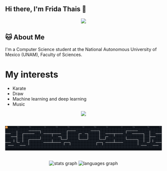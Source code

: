 ## Hi there, I'm Frida Thais 👋

<p align="center">
      <img src="https://media2.giphy.com/media/v1.Y2lkPTc5MGI3NjExYWpmanB3MDVmMnVrcHZ0OWpmbzBsYmpkOTF4OGdpczQzYWdpanhsbiZlcD12MV9pbnRlcm5hbF9naWZfYnlfaWQmY3Q9Zw/4ilFRqgbzbx4c/giphy.gif" />
</p>

## 🐱 About Me
I'm a Computer Science student at the National Autonomous University of Mexico (UNAM), Faculty of Sciences.

# My interests

- Karate
- Draw
- Machine learning and deep learning
- Music

<p align="center">
<img src="https://github-readme-streak-stats.herokuapp.com?user=Thacha26&hide_longest_streak=true)](https://git.io/streak-stats)" />
</p>

##


</picture>
<div align="center">
  <picture>
    <img alt="Pacman Dark Mode" src="https://raw.githubusercontent.com/Thacha26/Thacha26/output/pacman-contribution-graph-dark.svg" style="background-color: #000;">
  </picture>
</div>

##
<div align="center">
  <img src="https://github-readme-stats.vercel.app/api?username=Thacha26&hide_title=false&hide_rank=false&show_icons=true&include_all_commits=true&count_private=true&disable_animations=false&theme=dracula&locale=en&hide_border=false&order=1" height="150" alt="stats graph"  />
  <img src="https://github-readme-stats.vercel.app/api/top-langs?username=Thacha26&locale=en&hide_title=false&layout=compact&card_width=320&langs_count=5&theme=dracula&hide_border=false&order=2" height="150" alt="languages graph"  />
</div>

###

